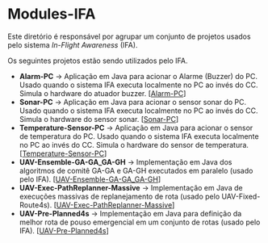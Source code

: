 # Modules-IFA

Este diretório é responsável por agrupar um conjunto de projetos usados pelo sistema *In-Flight Awareness* (IFA). 

Os seguintes projetos estão sendo utilizados pelo IFA.

* **Alarm-PC** -> Aplicação em Java para acionar o Alarme (Buzzer) do PC. Usado quando o sistema IFA executa localmente no PC ao invés do CC. Simula o hardware do atuador buzzer. [[Alarm-PC](./Alarm-PC/)]
* **Sonar-PC** -> Aplicação em Java para acionar o sensor sonar do PC. Usado quando o sistema IFA executa localmente no PC ao invés do CC. Simula o hardware do sensor sonar. [[Sonar-PC](./Sonar-PC/)]
* **Temperature-Sensor-PC** -> Aplicação em Java para acionar o sensor de temperatura do PC. Usado quando o sistema IFA executa localmente no PC ao invés do CC. Simula o hardware do sensor de temperatura. [[Temperature-Sensor-PC](./Temperature-Sensor-PC/)]
* **UAV-Ensemble-GA-GA_GA-GH** -> Implementação em Java dos algoritmos de comitê GA-GA e GA-GH executados em paralelo (usado pelo IFA). [[UAV-Ensemble-GA-GA_GA-GH](./UAV-Ensemble-GA-GA_GA-GH/)]
* **UAV-Exec-PathReplanner-Massive** -> Implementação em Java de execuções massivas de replanejamento de rota (usado pelo UAV-Fixed-Route4s). [[UAV-Exec-PathReplanner-Massive](./UAV-Exec-PathReplanner-Massive/)]
* **UAV-Pre-Planned4s** -> Implementação em Java para definição da melhor rota de pouso emergencial em um conjunto de rotas (usado pelo IFA). [[UAV-Pre-Planned4s](./UAV-Pre-Planned4s/)]
